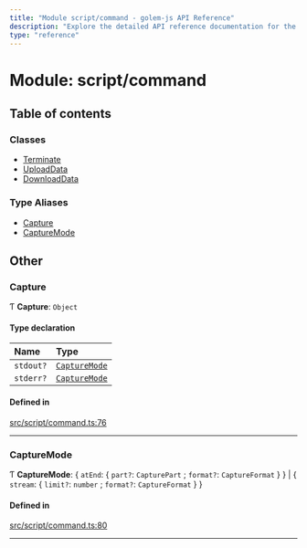 ```yaml
---
title: "Module script/command - golem-js API Reference"
description: "Explore the detailed API reference documentation for the Module script/command within the golem-js SDK for the Golem Network."
type: "reference"
---
```

# Module: script/command

## Table of contents

### Classes

- [Terminate](../classes/script_command.Terminate)
- [UploadData](../classes/script_command.UploadData)
- [DownloadData](../classes/script_command.DownloadData)

### Type Aliases

- [Capture](script_command#capture)
- [CaptureMode](script_command#capturemode)

## Other

### Capture

Ƭ **Capture**: `Object`

#### Type declaration

| Name | Type |
| :------ | :------ |
| `stdout?` | [`CaptureMode`](script_command#capturemode) |
| `stderr?` | [`CaptureMode`](script_command#capturemode) |

#### Defined in

[src/script/command.ts:76](https://github.com/golemfactory/golem-js/blob/dd5aeae/src/script/command.ts#L76)

___

### CaptureMode

Ƭ **CaptureMode**: { `atEnd`: { `part?`: `CapturePart` ; `format?`: `CaptureFormat`  }  } \| { `stream`: { `limit?`: `number` ; `format?`: `CaptureFormat`  }  }

#### Defined in

[src/script/command.ts:80](https://github.com/golemfactory/golem-js/blob/dd5aeae/src/script/command.ts#L80)

___
